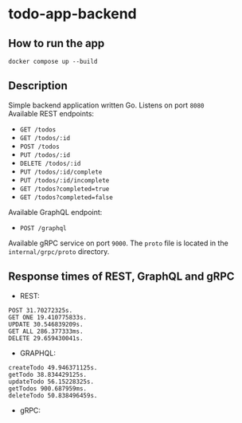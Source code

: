 # todo-app-backend

## How to run the app
```commandline
docker compose up --build
```

## Description
Simple backend application written Go. Listens on port `8080` \
Available  REST endpoints:
- `GET /todos`
- `GET /todos/:id`
- `POST /todos`
- `PUT /todos/:id`
- `DELETE /todos/:id`
- `PUT /todos/:id/complete`
- `PUT /todos/:id/incomplete`
- `GET /todos?completed=true`
- `GET /todos?completed=false`

Available GraphQL endpoint:
- `POST /graphql`

Available gRPC service on port `9000`. The `proto` file is located in the `internal/grpc/proto` directory.

## Response times of REST, GraphQL and gRPC

- REST:
```
POST 31.70272325s.
GET ONE 19.410775833s.
UPDATE 30.546839209s.
GET ALL 286.377333ms.
DELETE 29.659430041s.
```

- GRAPHQL:
```
createTodo 49.946371125s.
getTodo 38.834429125s.
updateTodo 56.15228325s.
getTodos 900.687959ms.
deleteTodo 50.838496459s.
```

- gRPC:
```

```
